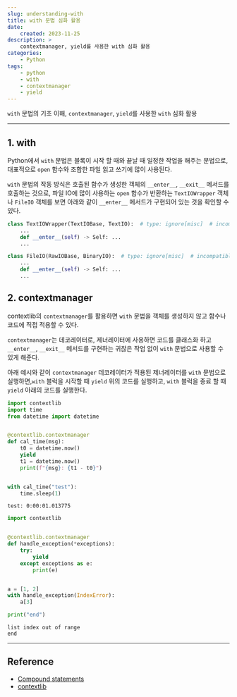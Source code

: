 ```yaml
---
slug: understanding-with
title: with 문법 심화 활용
date:
    created: 2023-11-25
description: >
    contextmanager, yield를 사용한 with 심화 활용
categories:
    - Python
tags:
    - python
    - with
    - contextmanager
    - yield
---
```


`with` 문법의 기초 이해, `contextmanager`, `yield`를 사용한 `with` 심화 활용  

<!-- more -->

---

## 1. with

Python에서 `with` 문법은 블록이 시작 할 때와 끝날 때 일정한 작업을 해주는 문법으로, 대표적으로 `open` 함수와 조합한 파일 읽고 쓰기에 많이 사용된다.  

`with` 문법의 작동 방식은 호출된 함수가 생성한 객체의 `__enter__`, `__exit__` 메서드를 호출하는 것으로, 파일 IO에 많이 사용하는 `open` 함수가 반환하는 `TextIOWrapper` 객체나 `FileIO` 객체를 보면 아래와 같이 `__enter__` 메서드가 구현되어 있는 것을 확인할 수 있다.  


```python
class TextIOWrapper(TextIOBase, TextIO):  # type: ignore[misc]  # incompatible definitions of write in the base classes
    ...
    def __enter__(self) -> Self: ...
    ...
```

```python
class FileIO(RawIOBase, BinaryIO):  # type: ignore[misc]  # incompatible definitions of writelines in the base classes
    ...
    def __enter__(self) -> Self: ...
    ...
```

## 2. contextmanager

contextlib의 `contextmanager`를 활용하면 `with` 문법을 객체를 생성하지 않고 함수나 코드에 직접 적용할 수 있다.  

`contextmanager`는 데코레이터로, 제너레이터에 사용하면 코드를 클래스화 하고 `__enter__`, `__exit__` 메서드를 구현하는 귀찮은 작업 없이 `with` 문법으로 사용할 수 있게 해준다.  

아래 예시와 같이 `contextmanager` 데코레이터가 적용된 제너레이터를 `with` 문법으로 실행하면,`with` 블럭을 시작할 때 `yield` 위의 코드를 실행하고, `with` 블럭을 종료 할 때 `yield` 아래의 코드를 실행한다.  

```python
import contextlib
import time
from datetime import datetime


@contextlib.contextmanager
def cal_time(msg):
    t0 = datetime.now()
    yield
    t1 = datetime.now()
    print(f"{msg}: {t1 - t0}")


with cal_time("test"):
    time.sleep(1)
```
```
test: 0:00:01.013775
```

```python
import contextlib


@contextlib.contextmanager
def handle_exception(*exceptions):
    try:
        yield
    except exceptions as e:
        print(e)


a = [1, 2]
with handle_exception(IndexError):
    a[3]

print("end")
```
```
list index out of range
end
```

---
## Reference
- [Compound statements](https://docs.python.org/3/reference/compound_stmts.html#the-with-statement)
- [contextlib](https://docs.python.org/3/library/contextlib.html)
